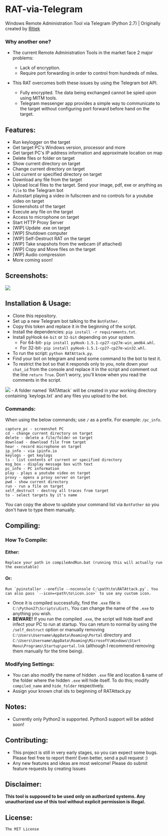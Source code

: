 # RAT-via-Telegram

Windows Remote Administration Tool via Telegram (Python 2.7) | Originally created by <a href="http://github.com/Ritiek">Ritiek</a>

### Why another one?

- The current Remote Administration Tools in the market face 2 major problems:

    - Lack of encryption.
    - Require port forwarding in order to control from hundreds of miles.

- This RAT overcomes both these issues by using the Telegram bot API.

    - Fully encrypted. The data being exchanged cannot be spied upon using MITM tools.
    - Telegram messenger app provides a simple way to communicate to the target without configuring port forward before hand on the target.

## Features:

- Run keylogger on the target
- Get target PC's Windows version, processor and more
- Get target PC's IP address information and approximate location on map
- Delete files or folder on target
- Show current directory on target
- Change current directory on target
- List current or specified directory on target
- Download any file from the target
- Upload local files to the target. Send your image, pdf, exe or anything as `file` to the Telegram bot
- Autostart playing a video in fullscreen and no controls for a youtube video on target
- Screenshots of the target
- Execute any file on the target
- Access to microphone on target
- Start HTTP Proxy Server
- [WIP] Update .exe on target
- [WIP] Shutdown computer
- [WIP] Self-Destruct RAT on the target
- [WIP] Take snapshots from the webcam (if attached)
- [WIP] Copy and Move files on the target
- [WIP] Audio compression
- More coming soon!

## Screenshots:

<img src="http://i.imgur.com/I5nzrbz.jpg">

## Installation & Usage:

- Clone this repository.
- Set up a new Telegram bot talking to the `BotFather`.
- Copy this token and replace it in the beginning of the script.
- Install the dependencies: `pip install -r requirements.txt`.
- Install pyHook `64-bit` or `32-bit` depending on your system.
    - For 64-bit- `pip install pyHook-1.5.1-cp27-cp27m-win_amd64.whl`.
    - For 32-bit- `pip install pyHook-1.5.1-cp27-cp27m-win32.whl`.
- To run the script: `python RATAttack.py`.
- Find your bot on telegram and send some command to the bot to test it.
- To restrict the bot so that it responds only to you, note down your `chat_id` from the console and replace it in the script and comment out the line `return True`. Don't worry, you'll know when you read the comments in the script.
<img src="http://i.imgur.com/XKARtrp.png">
- A folder named `RATAttack` will be created in your working directory containing `keylogs.txt` and any files you upload to the bot.

### Commands:

When using the below commands; use `/` as a prefix. For example: `/pc_info`.

```
capture_pc - screenshot PC
cd - change current directory on target
delete - delete a file/folder on target
download - download file from target
hear - record microphone on target
ip_info - via ipinfo.io
keylogs - get keylogs
ls - list contents of current or specified directory
msg_box - display message box with text
pc_info - PC information
play - plays a youtube video on target
proxy - opens a proxy server on target
pwd - show current directory
run - run a file on target
self_destruct - destroy all traces from target
to - select targets by it's name
```

You can copy the above to update your command list via `BotFather` so you don't have to type them manually.

## Compiling:

### How To Compile:
#### Either:
	Replace your path in compileAndRun.bat (running this will actually run the executable)
#### Or:
	Run `pyinstaller --onefile --noconsole C:\path\to\RATAttack.py`. You can also pass `--icon=<path\to\icon.ico>` to use any custom icon.
- Once it is compiled successfully, find the `.exe` file in `C:\Python27\Scripts\dist\`. You can change the name of the `.exe` to anything you wish.
- **BEWARE!** If you run the compiled `.exe`, the script will hide itself and infect your PC to run at startup. You can return to normal by using the `/self_destruct` option or manually removing `C:\Users\Username\AppData\Roaming\Portal` directory and `C:\Users\Username\AppData\Roaming\Microsoft\Windows\Start Menu\Programs\Startup\portal.lnk` (although I recommend removing them manually for the time being).

### Modifying Settings:

- You can also modify the name of hidden `.exe` file and location & name of the folder where the hidden `.exe` will hide itself. To do this; modify `compiled_name` and `hide_folder` respectively.
- Assign your known chat ids to beginning of RATAttack.py

## Notes:

- Currently only Python2 is supported. Python3 support will be added soon!

## Contributing:

- This project is still in very early stages, so you can expect some bugs. Please feel free to report them! Even better, send a pull request :)
- Any new features and ideas are most welcome! Please do submit feature requests by creating Issues

## Disclaimer:

**This tool is supposed to be used only on authorized systems. Any unauthorized use of this tool without explicit permission is illegal.**

## License:

`The MIT License`